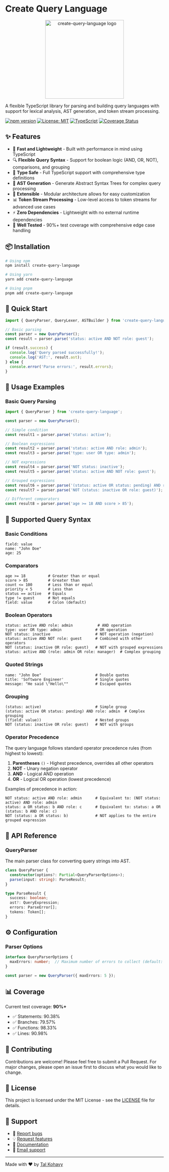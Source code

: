 # Create Query Language

<p align="center">
  <img src="https://i.ibb.co/8LLRHz6c/create-query-language.png" width="250" alt="create-query-language logo" />
</p>

A flexible TypeScript library for parsing and building query languages with support for lexical analysis, AST generation, and token stream processing.

[![npm version](https://badge.fury.io/js/create-query-language.svg)](https://badge.fury.io/js/create-query-language)
[![License: MIT](https://img.shields.io/badge/License-MIT-yellow.svg)](https://opensource.org/licenses/MIT)
[![TypeScript](https://img.shields.io/badge/%3C%2F%3E-TypeScript-%230074c1.svg)](http://www.typescriptlang.org/)
[![Coverage Status](https://img.shields.io/badge/coverage-90%25-brightgreen.svg)](https://github.com/talkohavy/create-query-language)

## ✨ Features

- 🚀 **Fast and Lightweight** - Built with performance in mind using TypeScript
- 🔍 **Flexible Query Syntax** - Support for boolean logic (AND, OR, NOT), comparisons, and grouping
- 🎯 **Type Safe** - Full TypeScript support with comprehensive type definitions
- 🌳 **AST Generation** - Generate Abstract Syntax Trees for complex query processing
- 🔧 **Extensible** - Modular architecture allows for easy customization
- 📊 **Token Stream Processing** - Low-level access to token streams for advanced use cases
- ⚡ **Zero Dependencies** - Lightweight with no external runtime dependencies
- 🧪 **Well Tested** - 90%+ test coverage with comprehensive edge case handling

## 📦 Installation

```bash
# Using npm
npm install create-query-language

# Using yarn
yarn add create-query-language

# Using pnpm
pnpm add create-query-language
```

## 🚀 Quick Start

```typescript
import { QueryParser, QueryLexer, ASTBuilder } from 'create-query-language';

// Basic parsing
const parser = new QueryParser();
const result = parser.parse('status: active AND NOT role: guest');

if (result.success) {
  console.log('Query parsed successfully!');
  console.log('AST:', result.ast);
} else {
  console.error('Parse errors:', result.errors);
}
```

## 📖 Usage Examples

### Basic Query Parsing

```typescript
import { QueryParser } from 'create-query-language';

const parser = new QueryParser();

// Simple condition
const result1 = parser.parse('status: active');

// Boolean expressions
const result2 = parser.parse('status: active AND role: admin');
const result3 = parser.parse('type: user OR type: admin');

// NOT expressions
const result4 = parser.parse('NOT status: inactive');
const result5 = parser.parse('status: active AND NOT role: guest');

// Grouped expressions
const result6 = parser.parse('(status: active OR status: pending) AND role: admin');
const result7 = parser.parse('NOT (status: inactive OR role: guest)');

// Different comparators
const result8 = parser.parse('age >= 18 AND score > 85');
```

## 🎯 Supported Query Syntax

### Basic Conditions

```
field: value
name: "John Doe"
age: 25
```

### Comparators

```
age >= 18          # Greater than or equal
score > 85         # Greater than
count <= 100       # Less than or equal
priority < 5       # Less than
status == active   # Equals
type != guest      # Not equals
field: value       # Colon (default)
```

### Boolean Operators

```
status: active AND role: admin           # AND operation
type: user OR type: admin               # OR operation
NOT status: inactive                    # NOT operation (negation)
status: active AND NOT role: guest      # Combined with other operators
NOT (status: inactive OR role: guest)   # NOT with grouped expressions
status: active AND (role: admin OR role: manager)  # Complex grouping
```

### Quoted Strings

```
name: "John Doe"                        # Double quotes
title: 'Software Engineer'              # Single quotes
message: "He said \"Hello\""            # Escaped quotes
```

### Grouping

```
(status: active)                        # Simple group
(status: active OR status: pending) AND role: admin  # Complex grouping
((field: value))                        # Nested groups
NOT (status: inactive OR role: guest)   # NOT with groups
```

### Operator Precedence

The query language follows standard operator precedence rules (from highest to lowest):

1. **Parentheses** `()` - Highest precedence, overrides all other operators
2. **NOT** - Unary negation operator
3. **AND** - Logical AND operation
4. **OR** - Logical OR operation (lowest precedence)

Examples of precedence in action:

```
NOT status: active AND role: admin      # Equivalent to: (NOT status: active) AND role: admin
status: a OR status: b AND role: c      # Equivalent to: status: a OR (status: b AND role: c)
NOT (status: a OR status: b)            # NOT applies to the entire grouped expression
```

## 🔧 API Reference

### QueryParser

The main parser class for converting query strings into AST.

```typescript
class QueryParser {
  constructor(options?: Partial<QueryParserOptions>);
  parse(input: string): ParseResult;
}

type ParseResult {
  success: boolean;
  ast?: QueryExpression;
  errors: ParseError[];
  tokens: Token[];
}
```

## ⚙️ Configuration

### Parser Options

```typescript
interface QueryParserOptions {
  maxErrors: number;  // Maximum number of errors to collect (default: unlimited)
}

const parser = new QueryParser({ maxErrors: 5 });
```

## 📊 Coverage

Current test coverage: **90%+**

- ✅ Statements: 90.38%
- ✅ Branches: 79.57%
- ✅ Functions: 98.33%
- ✅ Lines: 90.98%

## 🤝 Contributing

Contributions are welcome! Please feel free to submit a Pull Request. For major changes, please open an issue first to discuss what you would like to change.

## 📄 License

This project is licensed under the MIT License - see the [LICENSE](LICENSE) file for details.

## 📧 Support

- 🐛 [Report bugs](https://github.com/talkohavy/create-query-language/issues)
- 💡 [Request features](https://github.com/talkohavy/create-query-language/issues)
- 📖 [Documentation](https://github.com/talkohavy/create-query-language#readme)
- 📧 [Email support](mailto:talkohavy@gmail.com)

---

Made with ❤️ by [Tal Kohavy](https://github.com/talkohavy)
